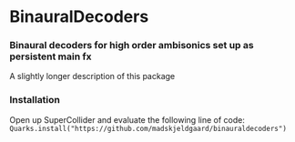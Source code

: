 # BinauralDecoders

### Binaural decoders for high order ambisonics set up as persistent main fx

A slightly longer description of this package

### Installation

Open up SuperCollider and evaluate the following line of code:
`Quarks.install("https://github.com/madskjeldgaard/binauraldecoders")`
